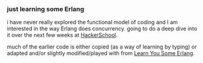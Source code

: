 ### just learning some Erlang

i have never really explored the functional model of coding and I am interested
in the way Erlang does concurrency. going to do a deep dive into it over the next
few weeks at [HackerSchool](http://www.hackerschool.com).

much of the earlier code is either copied (as a way of learning by typing) or
adapted and/or slightly modified/played with from [Learn You Some
Erlang](http://learnyousomeerlang.com/).

